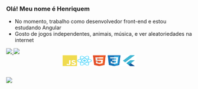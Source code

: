 
<!--
**hmriq/hmriq** is a ✨ _special_ ✨ repository because its `README.md` (this file) appears on your GitHub profile.
-->
### Olá! Meu nome é Henriquem 

  - No momento, trabalho como desenvolvedor front-end e estou estudando Angular
  - Gosto de jogos independentes, animais, música, e ver aleatoriedades na internet
 <div>
  <a href="https://github.com/hmriq">
  <img height="180em" src="https://github-readme-stats.vercel.app/api?username=hmriq&show_icons=true&theme=midnight-purple&include_all_commits=true&count_private=true"/>
  <img height="180em" src="https://github-readme-stats.vercel.app/api/top-langs/?username=hmriq&layout=compact&langs_count=7&theme=midnight-purple"/>
</div>
<div style="display: flex; flex-direction: row; justify-content: center"><br>
  <img align="center" alt="hmriq-Js" height="30" width="40" src="https://raw.githubusercontent.com/devicons/devicon/master/icons/javascript/javascript-plain.svg">
  <img align="center" alt="hmriq-React" height="30" width="40" src="https://raw.githubusercontent.com/devicons/devicon/master/icons/react/react-original.svg">
  <img align="center" alt="hmriq-HTML" height="30" width="40" src="https://raw.githubusercontent.com/devicons/devicon/master/icons/html5/html5-original.svg">
  <img align="center" alt="hmriq-CSS" height="30" width="40" src="https://raw.githubusercontent.com/devicons/devicon/master/icons/css3/css3-original.svg">
  <img align="center" alt="hmriq-flutter" height="30" width="40" src="https://raw.githubusercontent.com/devicons/devicon/master/icons/flutter/flutter-original.svg">
<!--   <img align="right" alt="cris-gif" height="140em" src="https://im.ezgif.com/tmp/ezgif-1-91017aeda8a9.gif"> -->
</div>
  
  ##
  
  <a href="https://www.linkedin.com/in/henrique-lima-3a8883170/" target="_blank"><img src="https://img.shields.io/badge/-LinkedIn-%230077B5?style=for-the-badge&logo=linkedin&logoColor=white" target="_blank"></a>
   
</div>
